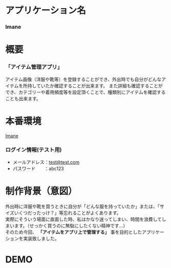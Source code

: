 # アプリケーション名

### **Imane**

# 概要

### **「アイテム管理アプリ」**

アイテム画像（洋服や靴等）を登録することができ、外出時でも自分がどんなアイテムを所持していたか確認することが出来ます。
また詳細も確認することができ、カテゴリーや着用頻度等を設定頂くことで、種類別にアイテムを確認することも出来ます。

# 本番環境

[Imane](http://35.73.88.121/)

### ログイン情報(テスト用)

- メールアドレス：test@test.com
- パスワード　　：abc123

# 制作背景（意図）

外出時に洋服や靴を買うときに自分が「どんな服を持っていたか」または、「サイズいくつだったっけ？」等忘れることがよくあります。  
実際にそういう場面に直面した時、私はかなり迷ってしまい、時間を浪費してしまいます。（せっかく買うのに無駄にしたくない精神です…）  
そのため今回、 **「アイテムをアプリ上で管理する」** 事を目的としたアプリケーションを実装致しました。

# DEMO